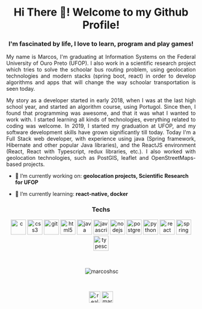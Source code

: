 <h1 align="center">Hi There 👋! Welcome to my Github Profile!</h1>
<h3 align="center">I'm fascinated by life, I love to learn, program and play games!</h3>

<p align="justify">
My name is Marcos, I'm graduating at Information Systems on the Federal University of Ouro Preto (UFOP). I also work in a scientific research project which tries to
solve the schoolar bus routing problem, using geolocation technologies and modern stacks (spring boot, react) in order to develop algorithms and apps that will 
change the way schoolar transportation is seen today.
</p>
<p align="justify">
My story as a developer started in early 2018, when I was at the last high school year, and started an algorithm course, using Portugol. Since then, I found 
that programming was awesome, and that it was what I wanted to work with. I started learning all kinds of technologies, everything related to coding was welcome. 
In 2019, I started my graduation at UFOP, and my software development skills have grown significantly till today. Today I'm a Full Stack web developer, with 
experience using java (Spring framework, Hibernate and other popular Java libraries), and the ReactJS environment (React, React with Typescript, redux libraries, 
etc.). I also worked with geolocation technologies, such as PostGIS, leaflet and OpenStreetMaps-based projects.
</p>

- 🔭 I’m currently working on: **geolocation projects, Scientific Research for UFOP**

- 🌱 I’m currently learning: **react-native, docker**

<h3 align="center">Techs</h3>

<p align="center"><img src="https://devicons.github.io/devicon/devicon.git/icons/c/c-original.svg" alt="c" width="40" height="40"/> <img src="https://devicons.github.io/devicon/devicon.git/icons/css3/css3-original-wordmark.svg" alt="css3" width="40" height="40"/> <img src="https://www.vectorlogo.zone/logos/git-scm/git-scm-icon.svg" alt="git" width="40" height="40"/> <img src="https://devicons.github.io/devicon/devicon.git/icons/html5/html5-original-wordmark.svg" alt="html5" width="40" height="40"/> <img src="https://devicons.github.io/devicon/devicon.git/icons/java/java-original-wordmark.svg" alt="java" width="40" height="40"/> <img src="https://devicons.github.io/devicon/devicon.git/icons/javascript/javascript-original.svg" alt="javascript" width="40" height="40"/> <img src="https://devicons.github.io/devicon/devicon.git/icons/nodejs/nodejs-original-wordmark.svg" alt="nodejs" width="40" height="40"/> <img src="https://devicons.github.io/devicon/devicon.git/icons/postgresql/postgresql-original-wordmark.svg" alt="postgresql" width="40" height="40"/> <img src="https://devicons.github.io/devicon/devicon.git/icons/python/python-original.svg" alt="python" width="40" height="40"/> <img src="https://devicons.github.io/devicon/devicon.git/icons/react/react-original-wordmark.svg" alt="react" width="40" height="40"/> <img src="https://www.vectorlogo.zone/logos/springio/springio-icon.svg" alt="spring" width="40" height="40"/> <img src="https://devicons.github.io/devicon/devicon.git/icons/typescript/typescript-original.svg" alt="typescript" width="40" height="40"/></p></p>

<br/>

<p align="center">&nbsp;<img align="center" src="https://github-readme-stats.vercel.app/api?username=marcoshsc&show_icons=true&count_private=true" alt="marcoshsc" /></p>

<br/>

<p align="center">
<a href="https://twitter.com/realmarcoshsc" target="blank"><img align="center" src="https://cdn.jsdelivr.net/npm/simple-icons@3.0.1/icons/twitter.svg" alt="realmarcoshsc" height="30" width="30" /></a>
<a href="https://linkedin.com/in/marcos-henrique-santos-cunha-b275a21a1" target="blank"><img align="center" src="https://cdn.jsdelivr.net/npm/simple-icons@3.0.1/icons/linkedin.svg" alt="marcos-henrique-santos-cunha-b275a21a1" height="30" width="30" /></a>
</p>
